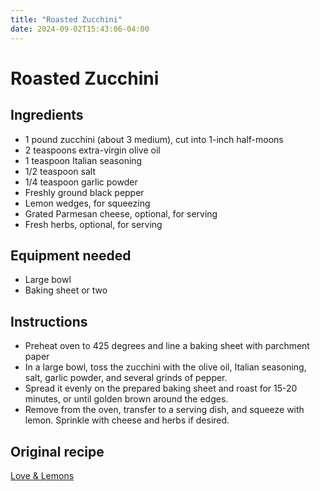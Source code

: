 ```yaml
---
title: "Roasted Zucchini"
date: 2024-09-02T15:43:06-04:00
---
```


# Roasted Zucchini

## Ingredients

- 1 pound zucchini (about 3 medium), cut into 1-inch half-moons
- 2 teaspoons extra-virgin olive oil
- 1 teaspoon Italian seasoning
- 1/2 teaspoon salt
- 1/4 teaspoon garlic powder
- Freshly ground black pepper
- Lemon wedges, for squeezing
- Grated Parmesan cheese, optional, for serving
- Fresh herbs, optional, for serving

## Equipment needed

- Large bowl
- Baking sheet or two

## Instructions

- Preheat oven to 425 degrees and line a baking sheet with parchment paper
- In a large bowl, toss the zucchini with the olive oil, Italian seasoning, salt, garlic powder, and several grinds of pepper. 
- Spread it evenly on the prepared baking sheet and roast for 15-20 minutes, or until golden brown around the edges.
- Remove from the oven, transfer to a serving dish, and squeeze with lemon. Sprinkle with cheese and herbs if desired. 

## Original recipe

[Love & Lemons](https://www.loveandlemons.com/roasted-zucchini/)
